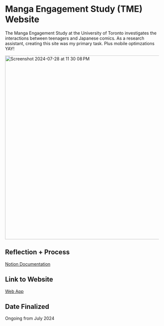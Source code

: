 # Manga Engagement Study (TME) Website
The Manga Engagement Study at the University of Toronto investigates the interactions between teenagers and Japanese comics. As a research assistant, creating this site was my primary task. Plus mobile optimzations YAY!

<img width="600" alt="Screenshot 2024-07-28 at 11 30 08 PM" src="https://github.com/user-attachments/assets/84b986cb-a9be-40a3-87aa-1ef985b92a4d">

## Reflection + Process

[Notion Documentation](https://elizabeth-cay.notion.site/Manga-Engagement-Study-Website-9e915cc83d8248869ccea3ff552b23b8)

## Link to Website

[Web App](https://mangaengagementstudy.netlify.app)

## Date Finalized
Ongoing from July 2024
